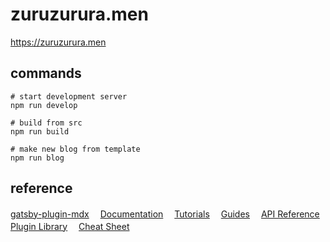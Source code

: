 # zuruzurura.men

https://zuruzurura.men

## commands

```shell
# start development server
npm run develop

# build from src
npm run build

# make new blog from template
npm run blog
```

## reference

[gatsby-plugin-mdx](https://www.gatsbyjs.com/plugins/gatsby-plugin-mdx)　
[Documentation](https://www.gatsbyjs.com/docs/?utm_source=starter&utm_medium=readme&utm_campaign=minimal-starter)　
[Tutorials](https://www.gatsbyjs.com/tutorial/?utm_source=starter&utm_medium=readme&utm_campaign=minimal-starter)　
[Guides](https://www.gatsbyjs.com/tutorial/?utm_source=starter&utm_medium=readme&utm_campaign=minimal-starter)　
[API Reference](https://www.gatsbyjs.com/docs/api-reference/?utm_source=starter&utm_medium=readme&utm_campaign=minimal-starter)　
[Plugin Library](https://www.gatsbyjs.com/plugins?utm_source=starter&utm_medium=readme&utm_campaign=minimal-starter)　
[Cheat Sheet](https://www.gatsbyjs.com/docs/cheat-sheet/?utm_source=starter&utm_medium=readme&utm_campaign=minimal-starter)
